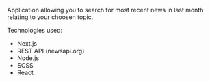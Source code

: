Application allowing you to search for most recent news in last month relating to your choosen topic.

Technologies used:
- Next.js
- REST API (newsapi.org)
- Node.js
- SCSS
- React

